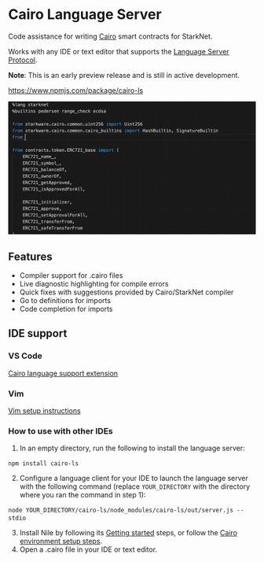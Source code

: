 # Cairo Language Server

Code assistance for writing [Cairo](https://www.cairo-lang.org/) smart contracts for StarkNet.

Works with any IDE or text editor that supports the [Language Server Protocol](https://microsoft.github.io/language-server-protocol/).

**Note**: This is an early preview release and is still in active development.

https://www.npmjs.com/package/cairo-ls

![](images/codecomplete.gif)

## Features

- Compiler support for .cairo files
- Live diagnostic highlighting for compile errors
- Quick fixes with suggestions provided by Cairo/StarkNet compiler
- Go to definitions for imports
- Code completion for imports

## IDE support

### VS Code

[Cairo language support extension](https://marketplace.visualstudio.com/items?itemName=ericglau.cairo-ls)

### Vim

[Vim setup instructions](VIM.md)

### How to use with other IDEs

1. In an empty directory, run the following to install the language server:
```
npm install cairo-ls
```
2. Configure a language client for your IDE to launch the language server with the following command (replace `YOUR_DIRECTORY` with the directory where you ran the command in step 1):
```
node YOUR_DIRECTORY/cairo-ls/node_modules/cairo-ls/out/server.js --stdio
```
3. Install Nile by following its [Getting started](https://github.com/OpenZeppelin/nile#getting-started) steps, or follow the [Cairo environment setup steps](https://www.cairo-lang.org/docs/quickstart.html).
4. Open a .cairo file in your IDE or text editor.